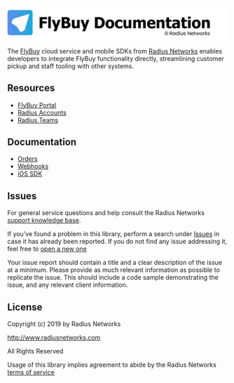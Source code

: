 ![FlyBuy Documentation](readme.png)

The [FlyBuy][1] cloud service and mobile SDKs from [Radius Networks][2] enables
developers to integrate FlyBuy functionality directly, streamlining customer
pickup and staff tooling with other systems.

## Resources

  - [FlyBuy Portal](https://flybuy.radiusnetworks.com/projects)
  - [Radius Accounts](https://account.radiusnetworks.com)
  - [Radius Teams](https://account.radiusnetworks.com/teams)

## Documentation

- [Orders](/doc/api_v1_orders.md)
- [Webhooks](/doc/webhooks.md)
- [iOS SDK](https://github.com/RadiusNetworks/flybuy-ios)

## Issues

For general service questions and help consult the Radius Networks [support knowledge base][3].

If you've found a problem in this library, perform a search under [Issues][4]
in case it has already been reported. If you do not find any issue addressing
it, feel free to [open a new one][4]

Your issue report should contain a title and a clear description of the issue
at a minimum. Please provide as much relevant information as possible to
replicate the issue. This should include a code sample demonstrating the issue, and any relevant client information.

## License

Copyright (c) 2019 by Radius Networks

http://www.radiusnetworks.com

All Rights Reserved

Usage of this library implies agreement to abide by the Radius Networks [terms
of service][5]

[1]: https://flybuy.radiusnetworks.com/
[2]: https://www.radiusnetworks.com/
[3]: https://radiusnetworks.zendesk.com/
[4]: https://github.com/RadiusNetworks/flybuy-documentation/issues/new
[5]: https://www.radiusnetworks.com/terms-of-service

